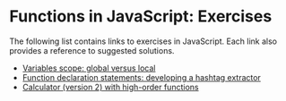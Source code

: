 # Functions in JavaScript: Exercises

The following list contains links to exercises in JavaScript. Each link also provides a reference to suggested solutions.
- [Variables scope: global versus local](https://jsfiddle.net/joseortiz/xd5pumoq/)
- [Function declaration statements: developing a hashtag extractor](https://jsfiddle.net/joseortiz/rhyxctzo/)
- [Calculator (version 2) with high-order functions](https://jsfiddle.net/joseortiz/fn3jqao8/)
